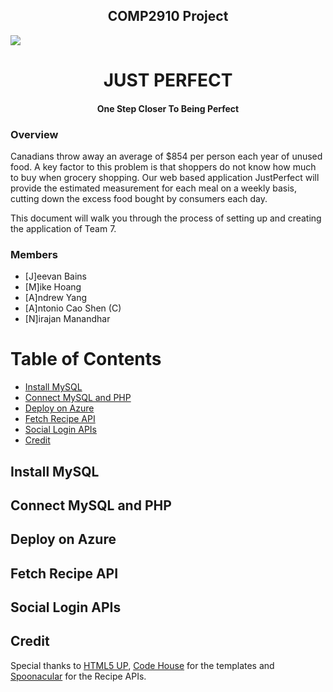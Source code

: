 <h2 align="center" font-size="30">COMP2910 Project</h2>
<p align="center" ><a href="https://jperfect.azurewebsites.net" target="_blank"><img style="display: block; margin: auto;" src="https://github.com/mikah13/COMP2910-Project/blob/master/public/images/full_logo.png" /></a></p>
<h1 align="center"> JUST PERFECT </h1>
<h4 align="center">One Step Closer To Being Perfect</h4>

### Overview
Canadians throw away an average of $854 per person each year of unused food. A key factor to this
problem is that shoppers do not know how much to buy when grocery shopping. Our web based application JustPerfect will provide the estimated measurement for each meal on a weekly basis, cutting down the excess food bought by consumers each day.

This document will walk you through the process of setting up and creating the application of Team 7.

### Members
* [J]eevan Bains
* [M]ike Hoang
* [A]ndrew Yang
* [A]ntonio Cao Shen (C)
* [N]irajan Manandhar


# Table of Contents

* [Install MySQL](#install-mysql)
* [Connect MySQL and PHP](#connect-mysql-and-php)
* [Deploy on Azure](#deploy-on-azure)
* [Fetch Recipe API](#fetch-recipe-api)
* [Social Login APIs](#social-login-apis)
* [Credit](#credit)


## Install MySQL

## Connect MySQL and PHP

## Deploy on Azure

## Fetch Recipe API

## Social Login APIs

## Credit
Special thanks to <a href="https://html5up.net/"> HTML5 UP</a>, <a href="https://codyhouse.co/">Code House</a> for the templates and <a href="https://spoonacular.com/">Spoonacular</a> for the Recipe APIs.

